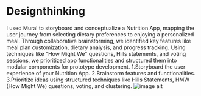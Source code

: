 # Designthinking

I used Mural to storyboard and conceptualize a Nutrition App, mapping the user journey from selecting dietary preferences to enjoying a personalized meal. Through collaborative brainstorming, we identified key features like meal plan customization, dietary analysis, and progress tracking. Using techniques like "How Might We" questions, Hills statements, and voting sessions, we prioritized app functionalities and structured them into modular components for prototype development.
  1.Storyboard the user experience of your Nutrition App.
  2.Brainstorm features and functionalities.
  3.Prioritize ideas using structured techniques like Hills Statements, HMW (How Might We) questions, voting, and clustering.
                    ![image alt](https://github.com/user-attachments/assets/631ff912-ecf1-4804-8ed0-555da4ab8116)
